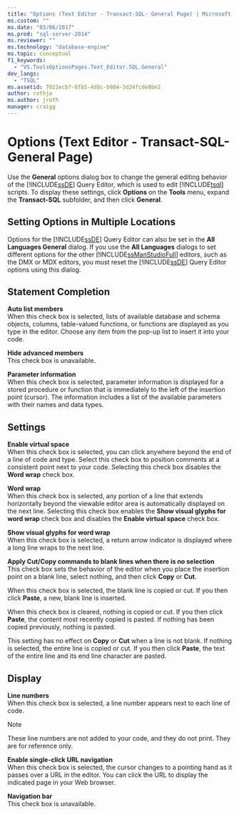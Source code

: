 ```yaml
---
title: "Options (Text Editor - Transact-SQL- General Page) | Microsoft Docs"
ms.custom: ""
ms.date: "03/06/2017"
ms.prod: "sql-server-2014"
ms.reviewer: ""
ms.technology: "database-engine"
ms.topic: conceptual
f1_keywords: 
  - "VS.ToolsOptionsPages.Text_Editor.SQL.General"
dev_langs: 
  - "TSQL"
ms.assetid: 7021ecb7-8fb5-4d8c-b984-3d34fcde8be2
author: rothja
ms.author: jroth
manager: craigg
---
```

# Options (Text Editor - Transact-SQL- General Page)
  Use the **General** options dialog box to change the general editing behavior of the [!INCLUDE[ssDE](../includes/ssde-md.md)] Query Editor, which is used to edit [!INCLUDE[tsql](../includes/tsql-md.md)] scripts. To display these settings, click **Options** on the **Tools** menu, expand the **Transact-SQL** subfolder, and then click **General**.  
  
## Setting Options in Multiple Locations  
 Options for the [!INCLUDE[ssDE](../includes/ssde-md.md)] Query Editor can also be set in the **All Languages General** dialog. If you use the **All Languages** dialogs to set different options for the other [!INCLUDE[ssManStudioFull](../includes/ssmanstudiofull-md.md)] editors, such as the DMX or MDX editors, you must reset the [!INCLUDE[ssDE](../includes/ssde-md.md)] Query Editor options using this dialog.  
  
## Statement Completion  
 **Auto list members**  
 When this check box is selected, lists of available database and schema objects, columns, table-valued functions, or functions are displayed as you type in the editor. Choose any item from the pop-up list to insert it into your code.  
  
 **Hide advanced members**  
 This check box is unavailable.  
  
 **Parameter information**  
 When this check box is selected, parameter information is displayed for a stored procedure or function that is immediately to the left of the insertion point (cursor). The information includes a list of the available parameters with their names and data types.  
  
## Settings  
 **Enable virtual space**  
 When this check box is selected, you can click anywhere beyond the end of a line of code and type. Select this check box to position comments at a consistent point next to your code. Selecting this check box disables the **Word wrap** check box.  
  
 **Word wrap**  
 When this check box is selected, any portion of a line that extends horizontally beyond the viewable editor area is automatically displayed on the next line. Selecting this check box enables the **Show visual glyphs for word wrap** check box and disables the **Enable virtual space** check box.  
  
 **Show visual glyphs for word wrap**  
 When this check box is selected, a return arrow indicator is displayed where a long line wraps to the next line.  
  
 **Apply Cut/Copy commands to blank lines when there is no selection**  
 This check box sets the behavior of the editor when you place the insertion point on a blank line, select nothing, and then click **Copy** or **Cut**.  
  
 When this check box is selected, the blank line is copied or cut. If you then click **Paste**, a new, blank line is inserted.  
  
 When this check box is cleared, nothing is copied or cut. If you then click **Paste**, the content most recently copied is pasted. If nothing has been copied previously, nothing is pasted.  
  
 This setting has no effect on **Copy** or **Cut** when a line is not blank. If nothing is selected, the entire line is copied or cut. If you then click **Paste**, the text of the entire line and its end line character are pasted.  
  
## Display  
 **Line numbers**  
 When this check box is selected, a line number appears next to each line of code.  
  
> [!NOTE]  
>  These line numbers are not added to your code, and they do not print. They are for reference only.  
  
 **Enable single-click URL navigation**  
 When this check box is selected, the cursor changes to a pointing hand as it passes over a URL in the editor. You can click the URL to display the indicated page in your Web browser.  
  
 **Navigation bar**  
 This check box is unavailable.  
  
  
